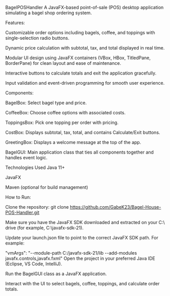 BagelPOSHandler
A JavaFX-based point-of-sale (POS) desktop application simulating a bagel shop ordering system.

Features:

Customizable order options including bagels, coffee, and toppings with single-selection radio buttons.

Dynamic price calculation with subtotal, tax, and total displayed in real time.

Modular UI design using JavaFX containers (VBox, HBox, TitledPane, BorderPane) for clean layout and ease of maintenance.

Interactive buttons to calculate totals and exit the application gracefully.

Input validation and event-driven programming for smooth user experience.

Components:

BagelBox: Select bagel type and price.

CoffeeBox: Choose coffee options with associated costs.

ToppingsBox: Pick one topping per order with pricing.

CostBox: Displays subtotal, tax, total, and contains Calculate/Exit buttons.

GreetingBox: Displays a welcome message at the top of the app.

BagelGUI: Main application class that ties all components together and handles event logic.

Technologies Used
Java 11+

JavaFX

Maven (optional for build management)

How to Run:

Clone the repository:
git clone https://github.com/GabeK23/Bagel-House-POS-Handler.git

Make sure you have the JavaFX SDK downloaded and extracted on your C:\ drive (for example, C:\javafx-sdk-21).

Update your launch.json file to point to the correct JavaFX SDK path. For example:

"vmArgs": "--module-path C:/javafx-sdk-21/lib --add-modules javafx.controls,javafx.fxml"
Open the project in your preferred Java IDE (Eclipse, VS Code, IntelliJ).

Run the BagelGUI class as a JavaFX application.

Interact with the UI to select bagels, coffee, toppings, and calculate order totals.